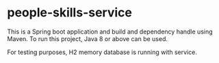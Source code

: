 # people-skills-service

This is a Spring boot application and build and dependency handle using Maven. 
To run this project, Java 8 or above can be used.

For testing purposes, H2 memory database is running with service.
